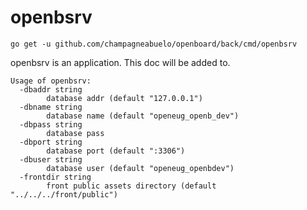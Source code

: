 # openbsrv

    go get -u github.com/champagneabuelo/openboard/back/cmd/openbsrv

openbsrv is an application. This doc will be added to.

```
Usage of openbsrv:
  -dbaddr string
        database addr (default "127.0.0.1")
  -dbname string
        database name (default "openeug_openb_dev")
  -dbpass string
        database pass
  -dbport string
        database port (default ":3306")
  -dbuser string
        database user (default "openeug_openbdev")
  -frontdir string
        front public assets directory (default "../../../front/public")
```
